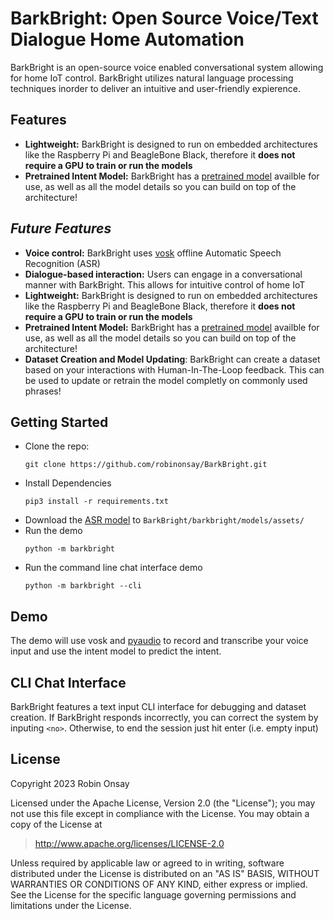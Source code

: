 # BarkBright: Open Source Voice/Text Dialogue Home Automation
BarkBright is an open-source voice enabled conversational system allowing for home IoT control. BarkBright utilizes natural language processing techniques inorder to deliver an intuitive and user-friendly expierence.

## Features
* **Lightweight:** BarkBright is designed to run on embedded architectures like the Raspberry Pi and BeagleBone Black, therefore it **does not require a GPU to train or run the models**
* **Pretrained Intent Model:** BarkBright has a [pretrained model](barkbright/models/assets) availble for use, as well as all the model details so you can build on top of the architecture!

## *Future Features*

* **Voice control:** BarkBright uses [vosk](https://alphacephei.com/vosk/) offline Automatic Speech Recognition (ASR)
*  **Dialogue-based interaction:** Users can engage in a conversational manner with BarkBright. This allows for intuitive control of home IoT
* **Lightweight:** BarkBright is designed to run on embedded architectures like the Raspberry Pi and BeagleBone Black, therefore it **does not require a GPU to train or run the models**
* **Pretrained Intent Model:** BarkBright has a [pretrained model](barkbright/models/assets) availble for use, as well as all the model details so you can build on top of the architecture!
* **Dataset Creation and Model Updating**: BarkBright can create a dataset based on your interactions with Human-In-The-Loop feedback. This can be used to update or retrain the model completly on commonly used phrases!

## Getting Started

* Clone the repo:
    ```
    git clone https://github.com/robinonsay/BarkBright.git
    ```
* Install Dependencies
    ```
    pip3 install -r requirements.txt
    ```
* Download the [ASR model](https://alphacephei.com/vosk/models/vosk-model-small-en-us-0.15.zip) to `BarkBright/barkbright/models/assets/`
* Run the demo
    ```
    python -m barkbright
    ```
* Run the command line chat interface demo
    ```
    python -m barkbright --cli
    ```

## Demo
The demo will use vosk and [pyaudio](https://people.csail.mit.edu/hubert/pyaudio/) to record and transcribe your voice input and use the intent model to predict the intent.

## CLI Chat Interface

BarkBright features a text input CLI interface for debugging and dataset creation. If BarkBright responds incorrectly, you can correct the system by inputing `<no>`. Otherwise, to end the session just hit enter (i.e. empty input)

## License
Copyright 2023 Robin Onsay

Licensed under the Apache License, Version 2.0 (the "License");
you may not use this file except in compliance with the License.
You may obtain a copy of the License at

> http://www.apache.org/licenses/LICENSE-2.0

Unless required by applicable law or agreed to in writing, software
distributed under the License is distributed on an "AS IS" BASIS,
WITHOUT WARRANTIES OR CONDITIONS OF ANY KIND, either express or implied.
See the License for the specific language governing permissions and
limitations under the License.
